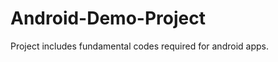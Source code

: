 Android-Demo-Project
====================

Project includes fundamental codes required for android apps.

